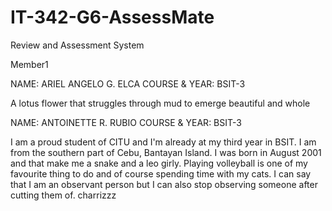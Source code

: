 # IT-342-G6-AssessMate
Review and Assessment System

Member1

NAME: ARIEL ANGELO G. ELCA
COURSE & YEAR: BSIT-3

A lotus flower that struggles through mud to emerge beautiful  and whole

NAME: ANTOINETTE R. RUBIO
COURSE & YEAR: BSIT-3

I am a proud student of CITU and I'm already at my third year in BSIT. I am from the southern part of Cebu, Bantayan Island. I was born in August 2001 and that make me a snake and a leo girly. Playing volleyball is one of my favourite thing to do and of course spending time with my cats. I can say that I am an observant person but I can also stop observing someone after cutting them of. charrizzz

